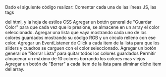 Dado el siguiente código realizar:
Comentar cada una de las líneas JS, las tags <section> del html, y la hoja de estilos CSS
Agregar un botón general de "Guardar Color" para que cada vez que lo presione, se almacene en un array el color seleccionado.
Agregar una lista que vaya mostrando cada uno de los colores guardados mostrando su código RGB y un circulo relleno con ese color. 
Agregar un EventListener de Click a cada item de la lista para que los sliders y cuadros se carguen con el color seleccionado.
Agregar un botón general de "Borrar Lista" para quitar todos los colores guardados
Permitir almacenar un máximo de 10 colores borrando los colores mas viejos
Agregar un botón de "Borrar" a cada item de la lista para eliminar dicho item del array.